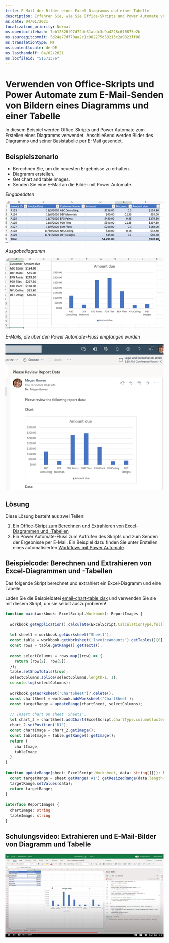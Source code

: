 ```yaml
---
title: E-Mail der Bilder eines Excel-Diagramms und einer Tabelle
description: Erfahren Sie, wie Sie Office-Skripts und Power Automate verwenden, um die Bilder eines Excel-Diagramms und einer Tabelle zu extrahieren und per E-Mail zu senden.
ms.date: 04/01/2021
localization_priority: Normal
ms.openlocfilehash: 7eb12526f97d72de31acdc3c9a4228c670875e2b
ms.sourcegitcommit: 5d24e77df70aa2c1c982275d53213c2a9323ff86
ms.translationtype: MT
ms.contentlocale: de-DE
ms.lasthandoff: 04/02/2021
ms.locfileid: "51571376"
---
```

# <a name="use-office-scripts-and-power-automate-to-email-images-of-a-chart-and-table"></a>Verwenden von Office-Skripts und Power Automate zum E-Mail-Senden von Bildern eines Diagramms und einer Tabelle

In diesem Beispiel werden Office-Skripts und Power Automate zum Erstellen eines Diagramms verwendet. Anschließend werden Bilder des Diagramms und seiner Basistabelle per E-Mail gesendet.

## <a name="example-scenario"></a>Beispielszenario

* Berechnen Sie, um die neuesten Ergebnisse zu erhalten.
* Diagramm erstellen.
* Get chart and table images.
* Senden Sie eine E-Mail an die Bilder mit Power Automate.

_Eingabedaten_

![Eingabedaten](../../images/input-data.png)

_Ausgabediagramm_

![Diagramm erstellt](../../images/chart-created.png)

_E-Mails, die über den Power Automate-Fluss empfangen wurden_

![Empfangene E-Mails](../../images/email-received.png)

## <a name="solution"></a>Lösung

Diese Lösung besteht aus zwei Teilen:

1. [Ein Office-Skript zum Berechnen und Extrahieren von Excel-Diagrammen und -Tabellen](#sample-code-calculate-and-extract-excel-chart-and-table)
1. Ein Power Automate-Fluss zum Aufrufen des Skripts und zum Senden der Ergebnisse per E-Mail. Ein Beispiel dazu finden Sie unter Erstellen eines automatisierten [Workflows mit Power Automate](../../tutorials/excel-power-automate-returns.md#create-an-automated-workflow-with-power-automate).

## <a name="sample-code-calculate-and-extract-excel-chart-and-table"></a>Beispielcode: Berechnen und Extrahieren von Excel-Diagrammen und -Tabellen

Das folgende Skript berechnet und extrahiert ein Excel-Diagramm und eine Tabelle.

Laden Sie die Beispieldatei <a href="email-chart-table.xlsx">email-chart-table.xlsx</a> und verwenden Sie sie mit diesem Skript, um sie selbst auszuprobieren!

```TypeScript
function main(workbook: ExcelScript.Workbook): ReportImages {

  workbook.getApplication().calculate(ExcelScript.CalculationType.full);
  
  let sheet1 = workbook.getWorksheet("Sheet1");
  const table = workbook.getWorksheet('InvoiceAmounts').getTables()[0];
  const rows = table.getRange().getTexts();

  const selectColumns = rows.map((row) => {
    return [row[2], row[5]];
  });
  table.setShowTotals(true);
  selectColumns.splice(selectColumns.length-1, 1);
  console.log(selectColumns);

  workbook.getWorksheet('ChartSheet')?.delete();
  const chartSheet = workbook.addWorksheet('ChartSheet');
  const targetRange = updateRange(chartSheet, selectColumns);

  // Insert chart on sheet 'Sheet1'.
  let chart_2 = chartSheet.addChart(ExcelScript.ChartType.columnClustered, targetRange);
  chart_2.setPosition('D1');
  const chartImage = chart_2.getImage();
  const tableImage = table.getRange().getImage();
  return {
    chartImage,
    tableImage
  }
}

function updateRange(sheet: ExcelScript.Worksheet, data: string[][]): ExcelScript.Range {
  const targetRange = sheet.getRange('A1').getResizedRange(data.length-1, data[0].length-1);
  targetRange.setValues(data);
  return targetRange;
}

interface ReportImages {
  chartImage: string
  tableImage: string
}
```

## <a name="training-video-extract-and-email-images-of-chart-and-table"></a>Schulungsvideo: Extrahieren und E-Mail-Bilder von Diagramm und Tabelle

[![Sehen Sie sich schritt-für-Schritt-Video zum Extrahieren und E-Mail-Bilder von Diagramm und Tabelle an](../../images/charts-image-vid.jpg)](https://youtu.be/152GJyqc-Kw "Schritt-für-Schritt-Video zum Extrahieren und E-Mail-Bilder von Diagramm und Tabelle")
